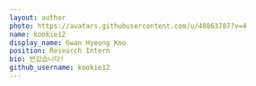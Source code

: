 ```yaml
---
layout: author
photo: https://avatars.githubusercontent.com/u/48863707?v=4
name: kookie12
display_name: Gwan Hyeong Koo
position: Research Intern
bio: 반갑습니다!
github_username: kookie12
---
```

